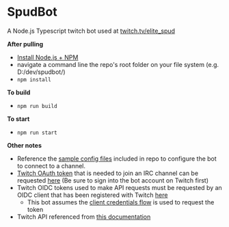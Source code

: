 # SpudBot

A Node.js Typescript twitch bot used at [twitch.tv/elite_spud](twitch.tv/elite_spud)

**After pulling**
- [Install Node.js + NPM](https://nodejs.org/en/)
- navigate a command line the repo's root folder on your file system (e.g. D:/dev/spudbot/)
- `npm install`

**To build**
- `npm run build`

**To start**
- `npm run start`

**Other notes**
- Reference the [sample config files](https://github.com/elite-spud/spudbot/tree/master/config) included in repo to configure the bot to connect to a channel.
- [Twitch OAuth token](https://github.com/elite-spud/spudbot/blob/6f43c96f40b5330dbd4a1650d7532ec407775e09/config/sample_config.json#L4) that is needed to join an IRC channel can be requested [here](https://twitchapps.com/tmi/) (Be sure to sign into the bot account on Twitch first)
- Twitch OIDC tokens used to make API requests must be requested by an OIDC client that has been registered with Twitch [here](https://dev.twitch.tv/console/apps)
  - This bot assumes the [client credentials flow](https://github.com/elite-spud/spudbot/blob/6f43c96f40b5330dbd4a1650d7532ec407775e09/config/sample_config.json#L13-L14) is used to request the token
- Twitch API referenced from [this documentation](https://dev.twitch.tv/docs/irc)
